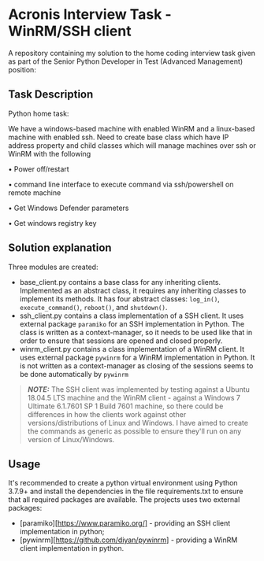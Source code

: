 # Acronis Interview Task - WinRM/SSH client

A repository containing my solution to the home coding interview task given as part of the Senior Python Developer in Test (Advanced Management) position:

## Task Description

Python home task:

 We have a windows-based machine with enabled WinRM and a linux-based machine with enabled ssh. Need to create base class which have IP address property and child classes which will manage machines over ssh or WinRM with the following

•    Power off/restart

•    command line interface to execute command via ssh/powershell on remote machine

•    Get Windows Defender parameters

•    Get windows registry key

## Solution explanation

Three modules are created:
* base_client.py contains a base class for any inheriting clients. Implemented as an abstract class, it requires any inheriting classes to implement its methods. It has four abstract classes: `log_in()`, `execute_command()`, `reboot()`, and `shutdown()`.
* ssh_client.py contains a class implementation of a SSH client. It uses external package `paramiko` for an SSH implementation in Python. The class is written as a context-manager, so it needs to be used like that in order to ensure that sessions are opened and closed properly.
* winrm_client.py contains a class implementation of a WinRM client. It uses external package `pywinrm` for a WinRM implementation in Python. It is not written as a context-manager as closing of the sessions seems to be done automatically by `pywinrm`

> **_NOTE:_**  The SSH client was implemented by testing against a Ubuntu 18.04.5 LTS machine and the WinRM client - against a Windows 7 Ultimate 6.1.7601 SP 1 Build 7601 machine, so there could be differences in how the clients work against other versions/distributions of Linux and Windows. I have aimed to create the commands as generic as possible to ensure they'll run on any version of Linux/Windows.

## Usage

It's recommended to create a python virtual environment using Python 3.7.9+ and install the dependencies in the file requirements.txt to ensure that all required packages are available. The projects uses two external packages:

* [paramiko][https://www.paramiko.org/] - providing an SSH client implementation in python;
* [pywinrm][https://github.com/diyan/pywinrm] - providing a WinRM client implementation in python.

